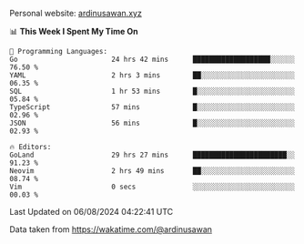 Personal website: [ardinusawan.xyz](https://ardinusawan.xyz)

<!--START_SECTION:waka-->
📊 **This Week I Spent My Time On** 

```text
💬 Programming Languages: 
Go                       24 hrs 42 mins      ███████████████████░░░░░░   76.50 % 
YAML                     2 hrs 3 mins        ██░░░░░░░░░░░░░░░░░░░░░░░   06.35 % 
SQL                      1 hr 53 mins        █░░░░░░░░░░░░░░░░░░░░░░░░   05.84 % 
TypeScript               57 mins             █░░░░░░░░░░░░░░░░░░░░░░░░   02.96 % 
JSON                     56 mins             █░░░░░░░░░░░░░░░░░░░░░░░░   02.93 % 

🔥 Editors: 
GoLand                   29 hrs 27 mins      ███████████████████████░░   91.23 % 
Neovim                   2 hrs 49 mins       ██░░░░░░░░░░░░░░░░░░░░░░░   08.74 % 
Vim                      0 secs              ░░░░░░░░░░░░░░░░░░░░░░░░░   00.03 % 
```


 Last Updated on 06/08/2024 04:22:41 UTC
<!--END_SECTION:waka-->
Data taken from https://wakatime.com/@ardinusawan
